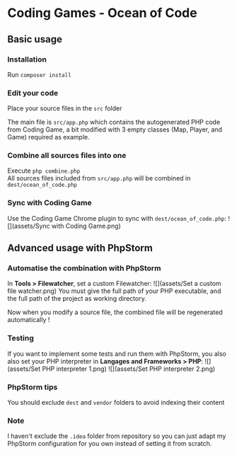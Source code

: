 # Coding Games - Ocean of Code

## Basic usage

### Installation

Run `composer install`

### Edit your code

Place your source files in the `src` folder  

The main file is `src/app.php` which contains the autogenerated PHP code from Coding Game,
a bit modified with 3 empty classes (Map, Player, and Game) required as example.

### Combine all sources files into one

Execute `php combine.php`  
All sources files included from `src/app.php` will be combined in `dest/ocean_of_code.php`  

### Sync with Coding Game

Use the Coding Game Chrome plugin to sync with `dest/ocean_of_code.php`:
![](assets/Sync with Coding Game.png)

## Advanced usage with PhpStorm

### Automatise the combination with PhpStorm

In **Tools > Filewatcher**, set a custom Filewatcher:
![](assets/Set a custom file watcher.png)
You must give the full path of your PHP executable, and the full path of the project as working directory.

Now when you modify a source file, the combined file will be regenerated automatically !

### Testing

If you want to implement some tests and run them with PhpStorm, you also also set your PHP interpreter in **Langages and Frameworks > PHP**:
![](assets/Set PHP interpreter 1.png)
![](assets/Set PHP interpreter 2.png)

### PhpStorm tips

You should exclude `dest` and `vendor` folders to avoid indexing their content

### Note
I haven't exclude the `.idea` folder from repository so you can just adapt my PhpStorm configuration for you own instead of setting it from scratch.
